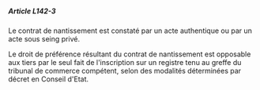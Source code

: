 ##### Article L142-3

Le contrat de nantissement est constaté par un acte authentique ou par un acte sous seing privé.

Le droit de préférence résultant du contrat de nantissement est opposable aux tiers par le seul fait de l'inscription sur un registre tenu au greffe du tribunal de commerce compétent, selon des modalités déterminées par décret en Conseil d'Etat.

